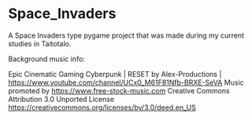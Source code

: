 # Space_Invaders
A Space Invaders type pygame project that was made during my current studies in Taitotalo.

Background music info:

Epic Cinematic Gaming Cyberpunk | RESET by Alex-Productions | https://www.youtube.com/channel/UCx0_M61F81Nfb-BRXE-SeVA
Music promoted by https://www.free-stock-music.com
Creative Commons Attribution 3.0 Unported License
https://creativecommons.org/licenses/by/3.0/deed.en_US
